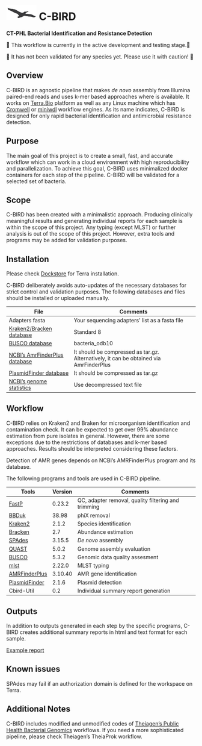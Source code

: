 # <img src="/c-bird.png" width=80>   C-BIRD  
**CT-PHL Bacterial Identification and Resistance Detection**

:construction: This workflow is currently in the active development and testing stage.:hatching_chick: 

:rotating_light: It has not been validated for any species yet. Please use it with caution! :rotating_light:

## Overview ##
C-BIRD is an agnostic pipeline that makes *de novo* assembly from Illumina paired-end reads and uses k-mer based approaches where is available. It works on [Terra.Bio](https://terra.bio/) platform as well as any Linux machine which has [Cromwell](https://cromwell.readthedocs.io/en/stable/) or [miniwdl](https://miniwdl.readthedocs.io/en/latest/) workflow engines. As its name indicates, C-BIRD is designed for only rapid bacterial identification and antimicrobial resistance detection. 

## Purpose ##
The main goal of this project is to create a small, fast, and accurate workflow which can work in a cloud environment with high reproducibility and parallelization. To achieve this goal, C-BIRD uses minimalized docker containers for each step of the pipeline. C-BIRD will be validated for a selected set of bacteria.

## Scope ##
C-BIRD has been created with a minimalistic approach. Producing clinically meaningful results and generating individual reports for each sample is within the scope of this project. 
Any typing (except MLST) or further analysis is out of the scope of this project. However, extra tools and programs may be added for validation purposes. 

## Installation ##
Please check [Dockstore](https://dockstore.org/workflows/github.com/Kincekara/C-BIRD/cbird-workflow:main?tab=info) for Terra installation.

C-BIRD deliberately avoids auto-updates of the necessary databases for strict control and validation purposes. The following databases and files should be installed or uploaded manually.

| File | Comments |
| --- | --- |
| Adapters fasta | Your sequencing adapters' list as a fasta file |
| [Kraken2/Bracken database](https://benlangmead.github.io/aws-indexes/k2) | Standard 8 |
| [BUSCO database](https://busco-data.ezlab.org/v5/data/lineages/bacteria_odb10.2020-03-06.tar.gz)| bacteria_odb10 |
| [NCBI’s AmrFinderPlus database](https://ftp.ncbi.nlm.nih.gov/pathogen/Antimicrobial_resistance/AMRFinderPlus/database/latest/) | It should be compressed as tar.gz. Alternatively, it can be obtained via AmrFinderPlus |
| [PlasmidFinder database]( https://bitbucket.org/genomicepidemiology/plasmidfinder_db/src/master/) | It should be compressed as tar.gz |
| [NCBI’s genome statistics](https://ftp.ncbi.nlm.nih.gov/genomes/ASSEMBLY_REPORTS/species_genome_size.txt.gz) | Use decompressed text file |

## Workflow ##
C-BIRD relies on Kraken2 and Braken for microorganism identification and contamination check. It can be expected to get over 99% abundance estimation from pure isolates in general. However, there are some exceptions due to the restrictions of databases and k-mer based approaches. Results should be interpreted considering these factors. 

Detection of AMR genes depends on NCBI’s AMRFinderPlus program and its database. 

The following programs and tools are used in C-BIRD pipeline.

| Tools | Version | Comments |
| --- | --- | --- |
| [FastP](https://github.com/OpenGene/fastp) | 0.23.2 | QC, adapter removal, quality filtering and trimming |
| [BBDuk](https://jgi.doe.gov/data-and-tools/software-tools/bbtools/) | 38.98 | phiX removal |
| [Kraken2](https://github.com/DerrickWood/kraken2) | 2.1.2 | Species identification |
| [Bracken](https://github.com/jenniferlu717/Bracken) | 2.7 | Abundance estimation |
| [SPAdes](https://github.com/ablab/spades) | 3.15.5 | *De novo* assembly |
| [QUAST](https://github.com/ablab/quast) | 5.0.2 | Genome assembly evaluation |
| [BUSCO](https://gitlab.com/ezlab/busco/-/tree/master) | 5.3.2 | Genomic data quality assesment |
| [mlst](https://github.com/tseemann/mlst) | 2.22.0 | MLST typing |
| [AMRFinderPlus](https://github.com/ncbi/amr) | 3.10.40 | AMR gene identification |
| [PlasmidFinder](https://bitbucket.org/genomicepidemiology/plasmidfinder/src/master/) | 2.1.6 | Plasmid detection |
| Cbird-Util | 0.2 | Individual summary report generation |

## Outputs ##
In addition to outputs generated in each step by the specific programs, C-BIRD creates additional summary reports in html and text format for each sample. 

[Example report](https://htmlpreview.github.io/?https://github.com/Kincekara/C-BIRD/blob/main/files/example_report.html)

## Known issues ##
SPAdes may fail if an authorization domain is defined for the workspace on Terra.

## Additional Notes ##
C-BIRD includes modified and unmodified codes of [Theiagen’s Public Health Bacterial Genomics](https://github.com/theiagen/public_health_bacterial_genomics) workflows. If you need a more sophisticated pipeline, please check Theiagen’s TheiaProk workflow. 


